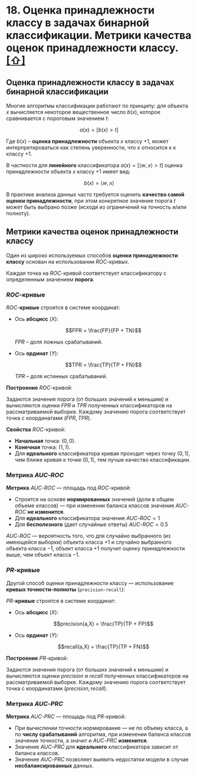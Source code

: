 # 18. Оценка принадлежности классу в задачах бинарной классификации. Метрики качества оценок принадлежности классу. [[⇧]](../questions-list.md)

## Оценка принадлежности классу в задачах бинарной классификации

Многие алгоритмы классификации работают по принципу: для объекта $x$ вычисляется некоторое вещественное число $b(x)$, которое сравнивается с пороговым значением $t$:

$$
a(x) = [b(x)> t]
$$

Где $b(x)$ – **оценка принадлежности** объекта $x$ классу $+1$, может интерпретироваться как степень уверенности, что $x$ относится к к классу $+1$.

В частности для **линейного** классификатора $a(x) =[\langle w, x \rangle > t]$ оценка принадлежности объекта $x$ классу $+1$ имеет вид:

$$
b(x) = \langle w, x \rangle
$$

В практике анализа данных часто требуется оценить **качество самой оценки принадлежности**, при этом конкретное значение порога $t$ может быть выбрано позже (исходя из ограничений на точность и/или полноту).

## Метрики качества оценок принадлежности классу

Один из широко используемых способов **оценки принадлежности классу** основан на использовании $ROC$-кривых.

Каждая точка на $ROC$-кривой соответствует классификатору с определенным значением **порога**.

### $ROC$-кривые

$ROC$-**кривые** строятся в системе координат:

- Ось **абсцисс** ($X$):

  $$FPR = \frac{FP}{FP + TN}$$

  $FPR$ – доля ложных срабатываний.

- Ось **ординат** ($Y$):

  $$TPR = \frac{TP}{TP + FN}$$

  $TPR$ – доля истинных срабатываний.

**Построение** $ROC$-кривой:

Задаются значения порога (от больших значений к меньшим) и вычисляются оценки $FPR$ и $TPR$ полученных классификаторов на рассматриваемой выборке. Каждому значению порога соответствует точка с координатами $(FPR, TPR)$.

**Свойства** $ROC$-кривой:

- **Начальная** точка: $(0, 0)$.
- **Конечная** точка: $(1,1)$.
- Для **идеального** классификатора кривая проходит через точку $(0, 1)$, чем ближе кривая к точке $(0, 1)$, тем лучше качество классификации.

### Метрика $AUC\text{-}ROC$

**Метрика** $AUC\text{-}ROC$ — площадь под $ROC$-кривой:

- Строится на основе **нормированных** значений (доли в общем объеме классов) — при изменении баланса классов значение $AUC\text{-}ROC$ **не изменится**.
- Для **идеального** классификатора значение $AUC\text{-}ROC = 1$
- Для **бесполезного** (дает случайные ответы) $AUC\text{-}ROC = 0.5$

$AUC\text{-}ROC$ — вероятность того, что для случайно выбранного (из имеющейся выборки) объекта класса $+1$ и случайно выбранного объекта класса $-1$, объект класса $+1$ получит оценку принадлежности выше, чем объект класса $-1$.

### $PR$-кривые

Другой способ оценки принадлежности классу — использование **кривых точности-полноты** (`precision-recall`):

$PR$-**кривые** строятся в системе координат:

- Ось **абсцисс** ($X$):

  $$precision(a,X) = \frac{TP}{TP + FP}$$

- Ось **ординат** ($Y$):

  $$recall(a,X) = \frac{TP}{TP + FN}$$

**Построение** $PR$-кривой:

Задаются значения порога (от больших значений к меньшим) и вычисляются оценки $precision$ и $recall$ полученных классификаторов на рассматриваемой выборке. Каждому значению порога соответствует точка с координатами $(precision, recall)$.

### Метрика $AUC\text{-}PRC$

**Метрика** $AUC\text{-}PRC$ — площадь под $PR$-кривой:

- При вычислении точности нормирование — не по объему класса, а по **числу срабатываний** алгоритма, при изменении баланса классов значение точности, а значит и $AUC\text{-}PRC$ **изменится**.
- Значение $AUC\text{-}PRC$ для **идеального** классификатора зависит от баланса классов.
- Значение $AUC\text{-}PRC$ позволяет выявить недостатки модели в случае **несбалансированных** данных.
